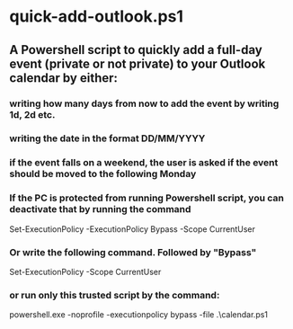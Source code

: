 # quick-add-outlook.ps1
## A Powershell script to quickly add a full-day event (private or not private) to your Outlook calendar by either: 
### writing how many days from now to add the event by writing 1d, 2d etc. 
### writing the date in the format DD/MM/YYYY


### if the event falls on a weekend, the user is asked if the event should be moved to the following Monday

### If the PC is protected from running Powershell script, you can deactivate that by running the command
Set-ExecutionPolicy -ExecutionPolicy Bypass -Scope CurrentUser

### Or write the following command. Followed by "Bypass"
Set-ExecutionPolicy -Scope CurrentUser

### or run only this trusted script by the command:
powershell.exe -noprofile -executionpolicy bypass -file .\calendar.ps1
